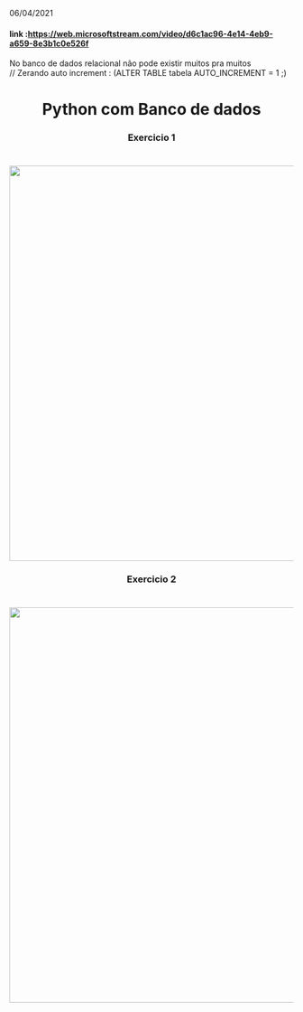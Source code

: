 06/04/2021
#### link :https://web.microsoftstream.com/video/d6c1ac96-4e14-4eb9-a659-8e3b1c0e526f
No banco de dados relacional não pode existir muitos pra muitos<br>
// Zerando auto increment : (ALTER TABLE tabela AUTO_INCREMENT = 1 ;)
<h1 align="center"> Python com Banco de dados</h1>
<h3 align="center"> Exercicio 1 </h3>
<h1 align="center"><img src="https://user-images.githubusercontent.com/61218420/114271773-87d14280-99e9-11eb-9346-ff06b15d8958.png" width="700"></h1>
<h3 align="center"> Exercicio 2 </h3>
<h1 align="center"><img src="https://user-images.githubusercontent.com/61218420/114272774-d97bcc00-99ed-11eb-889b-9c63bfe02da1.png" width="700"></h1>

